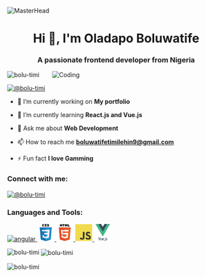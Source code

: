 ![MasterHead](https://1.bp.blogspot.com/-7A4WynwLsMw/XbBpCXG8fHI/AAAAAAAAMt4/uOa1bpLskYgrwGbllhSu2SDj_Mig8SXJQCLcBGAsYHQ/s1600/2000_600px.gif)
<h1 align="center">Hi 👋, I'm Oladapo Boluwatife</h1>
<h3 align="center">A passionate frontend developer from Nigeria</h3>
<img align="right" alt="Coding" width="400" src="https://cdn.dribbble.com/users/1162077/screenshots/3848914/programmer.gif")


<p align="left"> <img src="https://komarev.com/ghpvc/?username=bolu-timi&label=Profile%20views&color=0e75b6&style=flat" alt="bolu-timi" /> </p>

<p align="left"> <a href="https://twitter.com/@bolu-timi" target="blank"><img src="https://img.shields.io/twitter/follow/@bolu-timi?logo=twitter&style=for-the-badge" alt="@bolu-timi" /></a> </p>

- 🔭 I’m currently working on **My portfolio**

- 🌱 I’m currently learning **React.js and Vue.js**

- 💬 Ask me about **Web Development**

- 📫 How to reach me **boluwatifetimilehin9@gmail.com**

- ⚡ Fun fact **I love Gamming**

<h3 align="left">Connect with me:</h3>
<p align="left">
<a href="https://twitter.com/@bolu-timi" target="blank"><img align="center" src="https://raw.githubusercontent.com/rahuldkjain/github-profile-readme-generator/master/src/images/icons/Social/twitter.svg" alt="@bolu-timi" height="30" width="40" /></a>
</p>

<h3 align="left">Languages and Tools:</h3>
<p align="left"> <a href="https://angular.io" target="_blank" rel="noreferrer"> <img src="https://angular.io/assets/images/logos/angular/angular.svg" alt="angular" width="40" height="40"/> </a> <a href="https://www.w3schools.com/css/" target="_blank" rel="noreferrer"> <img src="https://raw.githubusercontent.com/devicons/devicon/master/icons/css3/css3-original-wordmark.svg" alt="css3" width="40" height="40"/> </a> <a href="https://www.w3.org/html/" target="_blank" rel="noreferrer"> <img src="https://raw.githubusercontent.com/devicons/devicon/master/icons/html5/html5-original-wordmark.svg" alt="html5" width="40" height="40"/> </a> <a href="https://developer.mozilla.org/en-US/docs/Web/JavaScript" target="_blank" rel="noreferrer"> <img src="https://raw.githubusercontent.com/devicons/devicon/master/icons/javascript/javascript-original.svg" alt="javascript" width="40" height="40"/> </a> <a href="https://vuejs.org/" target="_blank" rel="noreferrer"> <img src="https://raw.githubusercontent.com/devicons/devicon/master/icons/vuejs/vuejs-original-wordmark.svg" alt="vuejs" width="40" height="40"/> </a> </p>

<p><img align="left" src="https://github-readme-stats.vercel.app/api/top-langs?username=bolu-timi&show_icons=true&locale=en&layout=compact" alt="bolu-timi" /></p>

<p>&nbsp;<img align="center" src="https://github-readme-stats.vercel.app/api?username=bolu-timi&show_icons=true&locale=en" alt="bolu-timi" /></p>

<p><img align="center" src="https://github-readme-streak-stats.herokuapp.com/?user=bolu-timi&" alt="bolu-timi" /></p>
